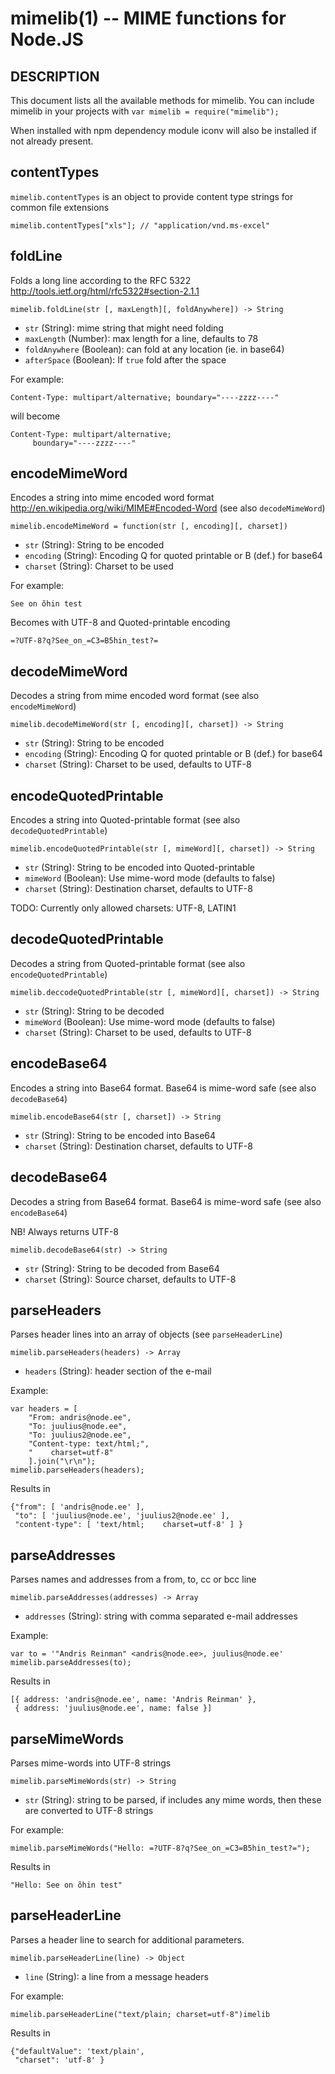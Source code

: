 mimelib(1) -- MIME functions for Node.JS
=============================================

## DESCRIPTION

This document lists all the available methods for mimelib. You can include mimelib
in your projects with `var mimelib = require("mimelib");`

When installed with npm dependency module iconv will also be installed if not already
present.

## contentTypes

`mimelib.contentTypes` is an object to provide content type strings for common
file extensions

    mimelib.contentTypes["xls"]; // "application/vnd.ms-excel"

## foldLine

Folds a long line according to the RFC 5322 <http://tools.ietf.org/html/rfc5322#section-2.1.1>

    mimelib.foldLine(str [, maxLength][, foldAnywhere]) -> String
    
  - `str` (String): mime string that might need folding
  - `maxLength` (Number): max length for a line, defaults to 78
  - `foldAnywhere` (Boolean): can fold at any location (ie. in base64)
  - `afterSpace` (Boolean): If `true` fold after the space
 

For example:

    Content-Type: multipart/alternative; boundary="----zzzz----"

will become

    Content-Type: multipart/alternative;
         boundary="----zzzz----"

## encodeMimeWord

Encodes a string into mime encoded word format <http://en.wikipedia.org/wiki/MIME#Encoded-Word>  (see also `decodeMimeWord`)

    mimelib.encodeMimeWord = function(str [, encoding][, charset])

  - `str` (String): String to be encoded
  - `encoding` (String): Encoding Q for quoted printable or B (def.) for base64
  - `charset` (String): Charset to be used
  
For example:

    See on õhin test

Becomes with UTF-8 and Quoted-printable encoding

    =?UTF-8?q?See_on_=C3=B5hin_test?=
    
## decodeMimeWord

Decodes a string from mime encoded word format (see also `encodeMimeWord`)

    mimelib.decodeMimeWord(str [, encoding][, charset]) -> String
    
  - `str` (String): String to be encoded
  - `encoding` (String): Encoding Q for quoted printable or B (def.) for base64
  - `charset` (String): Charset to be used, defaults to UTF-8

## encodeQuotedPrintable

Encodes a string into Quoted-printable format (see also `decodeQuotedPrintable`)

    mimelib.encodeQuotedPrintable(str [, mimeWord][, charset]) -> String
    
  - `str` (String): String to be encoded into Quoted-printable
  - `mimeWord` (Boolean): Use mime-word mode (defaults to false)
  - `charset` (String): Destination charset, defaults to UTF-8
 
TODO: Currently only allowed charsets: UTF-8, LATIN1

## decodeQuotedPrintable

Decodes a string from Quoted-printable format  (see also `encodeQuotedPrintable`)

    mimelib.deccodeQuotedPrintable(str [, mimeWord][, charset]) -> String
    
  - `str` (String): String to be decoded
  - `mimeWord` (Boolean): Use mime-word mode (defaults to false)
  - `charset` (String): Charset to be used, defaults to UTF-8
  
## encodeBase64

Encodes a string into Base64 format. Base64 is mime-word safe (see also `decodeBase64`)

    mimelib.encodeBase64(str [, charset]) -> String
    
  - `str` (String): String to be encoded into Base64
  - `charset` (String): Destination charset, defaults to UTF-8

## decodeBase64

Decodes a string from Base64 format. Base64 is mime-word safe (see also `encodeBase64`)

NB! Always returns UTF-8

    mimelib.decodeBase64(str) -> String

  - `str` (String): String to be decoded from Base64
  - `charset` (String): Source charset, defaults to UTF-8
  
## parseHeaders

Parses header lines into an array of objects (see `parseHeaderLine`)

    mimelib.parseHeaders(headers) -> Array
    
  - `headers` (String): header section of the e-mail

Example:

    var headers = [
        "From: andris@node.ee",
        "To: juulius@node.ee",
        "To: juulius2@node.ee",
        "Content-type: text/html;",
        "    charset=utf-8"
        ].join("\r\n");
    mimelib.parseHeaders(headers);

Results in 

    {"from": [ 'andris@node.ee' ],
     "to": [ 'juulius@node.ee', 'juulius2@node.ee' ],
     "content-type": [ 'text/html;    charset=utf-8' ] }

## parseAddresses

Parses names and addresses from a from, to, cc or bcc line

    mimelib.parseAddresses(addresses) -> Array
    
  - `addresses` (String): string with comma separated e-mail addresses  
  
Example:

    var to = '"Andris Reinman" <andris@node.ee>, juulius@node.ee'
    mimelib.parseAddresses(to);
  
Results in

    [{ address: 'andris@node.ee', name: 'Andris Reinman' },
     { address: 'juulius@node.ee', name: false }]

## parseMimeWords

Parses mime-words into UTF-8 strings

    mimelib.parseMimeWords(str) -> String

  - `str` (String): string to be parsed, if includes any mime words, then these are converted to UTF-8 strings
  
  
For example:

    mimelib.parseMimeWords("Hello: =?UTF-8?q?See_on_=C3=B5hin_test?=");

Results in

    "Hello: See on õhin test"
    
## parseHeaderLine

Parses a header line to search for additional parameters.

    mimelib.parseHeaderLine(line) -> Object
    
  - `line` (String): a line from a message headers
  
For example:

    mimelib.parseHeaderLine("text/plain; charset=utf-8")imelib

Results in

    {"defaultValue": 'text/plain',
     "charset": 'utf-8' }
